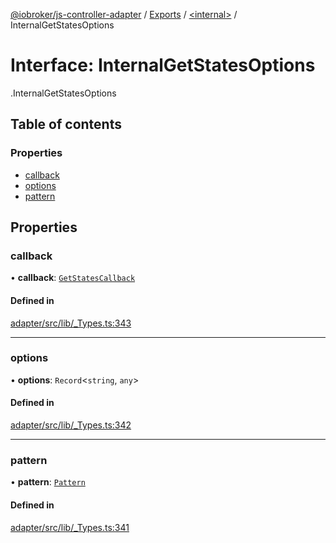 [@iobroker/js-controller-adapter](../README.md) / [Exports](../modules.md) / [<internal\>](../modules/internal_.md) / InternalGetStatesOptions

# Interface: InternalGetStatesOptions

[<internal>](../modules/internal_.md).InternalGetStatesOptions

## Table of contents

### Properties

- [callback](internal_.InternalGetStatesOptions.md#callback)
- [options](internal_.InternalGetStatesOptions.md#options)
- [pattern](internal_.InternalGetStatesOptions.md#pattern)

## Properties

### callback

• **callback**: [`GetStatesCallback`](../modules/internal_.md#getstatescallback)

#### Defined in

[adapter/src/lib/_Types.ts:343](https://github.com/ioBroker/ioBroker.js-controller/blob/fd495c2e/packages/adapter/src/lib/_Types.ts#L343)

___

### options

• **options**: `Record`<`string`, `any`\>

#### Defined in

[adapter/src/lib/_Types.ts:342](https://github.com/ioBroker/ioBroker.js-controller/blob/fd495c2e/packages/adapter/src/lib/_Types.ts#L342)

___

### pattern

• **pattern**: [`Pattern`](../modules/internal_.md#pattern)

#### Defined in

[adapter/src/lib/_Types.ts:341](https://github.com/ioBroker/ioBroker.js-controller/blob/fd495c2e/packages/adapter/src/lib/_Types.ts#L341)
